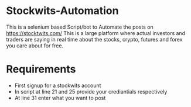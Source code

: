 # Stockwits-Automation
This is a selenium based Script/bot to Automate the posts on https://stocktwits.com/
This is a large platform where actual investors and traders are saying in real time about the stocks, crypto, futures and forex you care about for free.

# Requirements 
- First signup for a stockwits account 
- In script at line 21 and 25 provide your crediantials respectively
- At line 31 enter what you want to post 

